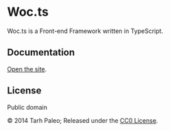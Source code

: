 # Woc.ts

Woc.ts is a Front-end Framework written in TypeScript.

## Documentation

[Open the site](http://tarh.github.io/woc.ts/).

## License

Public domain

© 2014 Tarh Paleo; Released under the [CC0 License](http://creativecommons.org/publicdomain/zero/1.0/).
